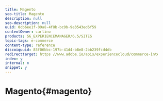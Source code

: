 ```yaml
---
title: Magento
seo-title: Magento
description: null
seo-description: null
uuid: 0cb6ee1f-09a8-4f8b-bc9b-9e3543ed6f59
contentOwner: carlino
products: SG_EXPERIENCEMANAGER/6.5/SITES
topic-tags: e-commerce
content-type: reference
discoiquuid: 83f06bbc-197b-41d4-b8e8-2bb239fcd4db
redirecttarget: https //www.adobe.io/apis/experiencecloud/commerce-integration-framework/integrations.html#!AdobeDocs/commerce-cif-documentation/master/integrations/02-AEM-Magento.md
index: y
internal: n
snippet: y
---
```


# Magento{#magento}

